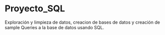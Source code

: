 # Proyecto_SQL
Exploración y limpieza de datos, creacion de bases de datos y creación de sample Queries a la base de datos usando SQL.
